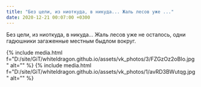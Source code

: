 ```yaml
---
title: "Без цели, из ниоткуда, в никуда... Жаль лесов уже ..."
date: 2020-12-21 00:07:00 +0300
---
```


Без цели, из ниоткуда, в никуда... Жаль лесов уже не осталось, одни гадюшники загаженные местным быдлом вокруг.


{% include media.html f="D:/site/GiT/whiteldragon.github.io/assets/vk_photos/3/FZGzOz2oBIo.jpg" alt="" %}
{% include media.html f="D:/site/GiT/whiteldragon.github.io/assets/vk_photos/1/avRD3BWutqg.jpg" alt="" %}
